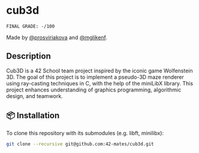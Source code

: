 # cub3d
```
FINAL GRADE: -/100
```
Made by [@prosviriakova](https://github.com/prosviriakova) and [@mglikenf](https://github.com/mglikenf).

## Description
Cub3D is a 42 School team project inspired by the iconic game Wolfenstein 3D. The goal of this project is to implement a pseudo-3D maze renderer using ray-casting techniques in C, with the help of the miniLibX library. This project enhances understanding of graphics programming, algorithmic design, and teamwork.

## 📦 Installation
To clone this repository with its submodules (e.g. libft, minilibx):
```bash
git clone --recursive git@github.com:42-mates/cub3d.git

